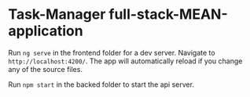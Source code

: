 # Task-Manager full-stack-MEAN-application

Run `ng serve` in the frontend folder for a dev server. Navigate to `http://localhost:4200/`. The app will automatically reload if you change any of the source files.

Run `npm start` in the backed folder to start the api server.
